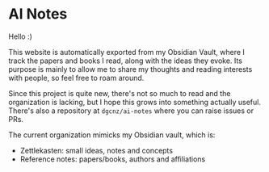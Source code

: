# AI Notes

Hello :)

This website is automatically exported from my Obsidian Vault, where I track the papers and books I read, along with the ideas they evoke. Its purpose is mainly to allow me to share my thoughts and reading interests with people, so feel free to roam around.

Since this project is quite new, there's not so much to read and the organization is lacking, but I hope this grows into something actually useful. There's also a repository at `dgcnz/ai-notes` where you can raise issues or PRs.

The current organization mimicks my Obsidian vault, which is:
- Zettlekasten: small ideas, notes and concepts
- Reference notes: papers/books, authors and affiliations